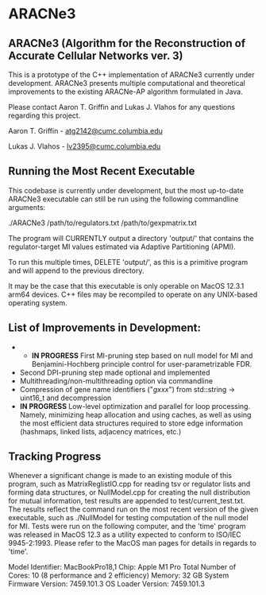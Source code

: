 # ARACNe3

## ARACNe3 (Algorithm for the Reconstruction of Accurate Cellular Networks ver. 3)

This is a prototype of the C++ implementation of ARACNe3 currently under
development.  ARACNe3 presents multiple computational and theoretical
improvements to the existing ARACNe-AP algorithm formulated in Java.  


Please contact Aaron T. Griffin and Lukas J. Vlahos for any questions regarding this project.


Aaron T. Griffin - atg2142@cumc.columbia.edu 

Lukas J. Vlahos - lv2395@cumc.columbia.edu 

## Running the Most Recent Executable

This codebase is currently under development, but the most up-to-date ARACNe3
executable can still be run using the following commandline arguments: 


./ARACNe3 /path/to/regulators.txt /path/to/gexpmatrix.txt


The program will CURRENTLY output a directory 'output/' that contains the
regulator-target MI values estimated via Adaptive Partitioning (APMI).  

To run this multiple times, DELETE 'output/', as this is a primitive program and
will append to the previous directory.

It may be the case that this executable is only operable on MacOS 12.3.1 arm64
devices.  C++ files may be recompiled to operate on any UNIX-based operating
system.  

## List of Improvements in Development:
 -  - **IN PROGRESS** First MI-pruning step based on null model for MI and
   Benjamini-Hochberg principle control for user-parametrizable FDR. 
 - Second DPI-pruning step made optional and implemented
 - Multithreading/non-multithreading option via commandline 
 - Compression of gene name identifiers ("_gxxx_") from std::string -> uint16_t and decompression
 - **IN PROGRESS** Low-level optimization and parallel for loop processing.
   Namely, minimizing heap allocation and using caches, as well as using the
most efficient data structures required to store edge information (hashmaps,
linked lists, adjacency matrices, etc.)

## Tracking Progress

Whenever a significant change is made to an existing module of this program,
such as MatrixReglistIO.cpp for reading tsv or regulator lists and forming data
structures, or NullModel.cpp for creating the null distribution for mutual information, test results are appended to test/current\_test.txt.  The results
reflect the command run on the most recent version of the given executable, such
as ./NullModel for testing computation of the null model for MI.  Tests were run
on the following computer, and the 'time' program was released in MacOS 12.3 as
a utility expected to conform to ISO/IEC 9945-2:1993.  Please refer to the MacOS
man pages for details in regards to 'time'.

Model Identifier:	MacBookPro18,1
Chip:	Apple M1 Pro
Total Number of Cores:	10 (8 performance and 2 efficiency)
Memory:	32 GB
System Firmware Version:	7459.101.3
OS Loader Version:	7459.101.3
